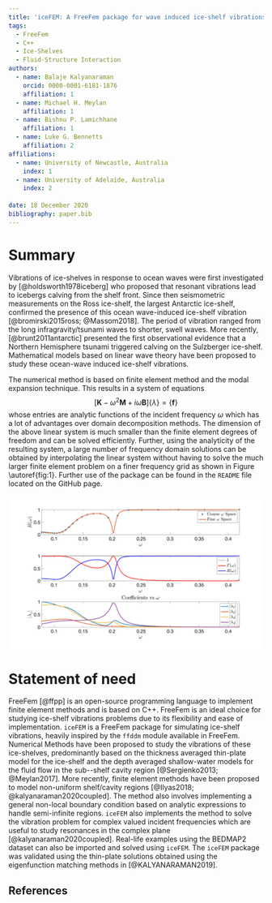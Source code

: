 ```yaml
---
title: 'iceFEM: A FreeFem package for wave induced ice-shelf vibrations'
tags:
  - FreeFem
  - C++
  - Ice-Shelves
  - Fluid-Structure Interaction
authors:
  - name: Balaje Kalyanaraman
    orcid: 0000-0001-6181-1876
    affiliation: 1
  - name: Michael H. Meylan
    affiliation: 1
  - name: Bishnu P. Lamichhane
    affiliation: 1
  - name: Luke G. Bennetts
    affiliation: 2
affiliations:
  - name: University of Newcastle, Australia
    index: 1
  - name: University of Adelaide, Australia
    index: 2

date: 18 December 2020
bibliography: paper.bib
---
```


# Summary

Vibrations of ice-shelves in response to ocean waves were first investigated by [@holdsworth1978iceberg] who proposed that resonant vibrations lead to icebergs calving from the shelf front. Since then seismometric measurements on the Ross ice-shelf, the largest Antarctic ice-shelf, confirmed the presence of this ocean wave-induced ice-shelf vibration [@bromirski2015ross; @Massom2018]. The period of vibration ranged from the long infragravity/tsunami waves to shorter, swell waves. More recently, [@brunt2011antarctic] presented the first observational evidence that a Northern Hemisphere tsunami triggered calving on the Sulzberger ice-shelf. Mathematical models based on linear wave theory have been proposed to study these ocean-wave induced ice-shelf vibrations.

The numerical method is based on finite element method and the modal expansion technique. This results in a system of equations
$$[\mathbf{K}-\omega^2\mathbf{M}+i\omega\mathbf{B}]\{\lambda\} = \{\mathbf{f}\}$$
whose entries are analytic functions of the incident frequency $\omega$ which has a lot of advantages over domain decomposition methods. The dimension of the above linear system is much smaller than the finite element degrees of freedom and can be solved efficiently. Further, using the analyticity of the resulting system, a large number of frequency domain solutions can be obtained by interpolating the linear system without having to solve the much larger finite element problem on a finer frequency grid as shown in Figure \autoref{fig:1}. Further use of the package can be found in the ``README`` file located on the GitHub page.

![Figure showing (Top) the value of the reflection coefficients on a coarse $\omega$-space (blue,+) and on a fine $\omega$-space (red,solid) obtained after solving the interpolated system. (Middle) The value of the reflection and transmission coefficients as a function of the incident frequency. (Bottom) Modal contribution, $\lambda_j$ of the various in-vacuo modes as a function of frequency. \label{fig:1}](Images/PaperImages/coeffs.png)


# Statement of need
FreeFem [@ffpp] is an open-source programming language to implement finite element methods and is based on C++. FreeFem is an ideal choice for studying ice-shelf vibrations problems due to its flexibility and ease of implementation. `iceFEM` is a FreeFem package for simulating ice-shelf vibrations, heavily inspired by the `ffddm` module available in FreeFem. Numerical Methods have been proposed to study the vibrations of these ice-shelves, predominantly based on the thickness averaged thin-plate model for the ice-shelf and the depth averaged shallow-water models for the fluid flow in the sub--shelf cavity region [@Sergienko2013; @Meylan2017]. More recently, finite element methods have been proposed to model non-uniform shelf/cavity regions [@Ilyas2018; @kalyanaraman2020coupled]. The method also involves implementing a general non-local boundary condition based on analytic expressions to handle semi-infinite regions. `iceFEM` also implements the method to solve the vibration problem for complex valued incident frequencies which are useful to study resonances in the complex plane [@kalyanaraman2020coupled]. Real-life examples using the BEDMAP2 dataset can also be imported and solved using `iceFEM`. The `iceFEM` package was validated using the thin-plate solutions obtained using the eigenfunction matching methods in [@KALYANARAMAN2019].

## References
